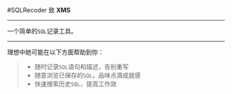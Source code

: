 #SQLRecoder
致 **<i class="icon-moon"></i>XMS**

---

一个简单的`SQL`记录工具。

---
理想中她可能在以下方面帮助到你：
> * 随时记录`SQL`语句和描述，告别重写
> * 随意浏览已保存的`SQL`，品味点滴成就感
> * 快速搜索历史`SQL`，提高工作效